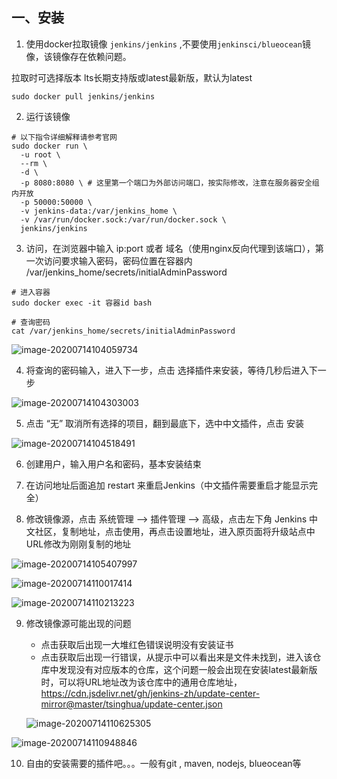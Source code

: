 ## 一、安装

1. 使用docker拉取镜像 `jenkins/jenkins`	,不要使用`jenkinsci/blueocean`镜像，该镜像存在依赖问题。

拉取时可选择版本 lts长期支持版或latest最新版，默认为latest

```shell
sudo docker pull jenkins/jenkins
```



2. 运行该镜像

```shell
# 以下指令详细解释请参考官网
sudo docker run \
  -u root \
  --rm \
  -d \
  -p 8080:8080 \ # 这里第一个端口为外部访问端口，按实际修改，注意在服务器安全组内开放
  -p 50000:50000 \
  -v jenkins-data:/var/jenkins_home \
  -v /var/run/docker.sock:/var/run/docker.sock \
  jenkins/jenkins
```



3. 访问，在浏览器中输入 ip:port 或者 域名（使用nginx反向代理到该端口），第一次访问要求输入密码，密码位置在容器内 /var/jenkins_home/secrets/initialAdminPassword

```shell
# 进入容器
sudo docker exec -it 容器id bash

# 查询密码
cat /var/jenkins_home/secrets/initialAdminPassword
```

![image-20200714104059734](https://pictures.huazai.vip/uPic/image-20200714104059734.png)



4. 将查询的密码输入，进入下一步，点击 选择插件来安装，等待几秒后进入下一步

![image-20200714104303003](https://pictures.huazai.vip/uPic/image-20200714104303003.png)



5. 点击 “无” 取消所有选择的项目，翻到最底下，选中中文插件，点击 安装

![image-20200714104518491](https://pictures.huazai.vip/uPic/image-20200714104518491.png)



6. 创建用户，输入用户名和密码，基本安装结束
7. 在访问地址后面追加 restart 来重启Jenkins（中文插件需要重启才能显示完全）

8. 修改镜像源，点击 系统管理 --> 插件管理 --> 高级，点击左下角 Jenkins 中文社区，复制地址，点击使用，再点击设置地址，进入原页面将升级站点中URL修改为刚刚复制的地址

![image-20200714105407997](https://pictures.huazai.vip/uPic/image-20200714105407997.png)

![image-20200714110017414](https://pictures.huazai.vip/uPic/image-20200714110017414.png)

![image-20200714110213223](https://pictures.huazai.vip/uPic/image-20200714110213223.png)



9. 修改镜像源可能出现的问题

   + 点击获取后出现一大堆红色错误说明没有安装证书
   + 点击获取后出现一行错误，从提示中可以看出来是文件未找到，进入该仓库中发现没有对应版本的仓库，这个问题一般会出现在安装latest最新版时，可以将URL地址改为该仓库中的通用仓库地址，https://cdn.jsdelivr.net/gh/jenkins-zh/update-center-mirror@master/tsinghua/update-center.json

   ![image-20200714110625305](https://pictures.huazai.vip/uPic/image-20200714110625305.png)

![image-20200714110948846](https://pictures.huazai.vip/uPic/image-20200714110948846.png)



10. 自由的安装需要的插件吧。。。一般有git  ,  maven,  nodejs,  blueocean等

